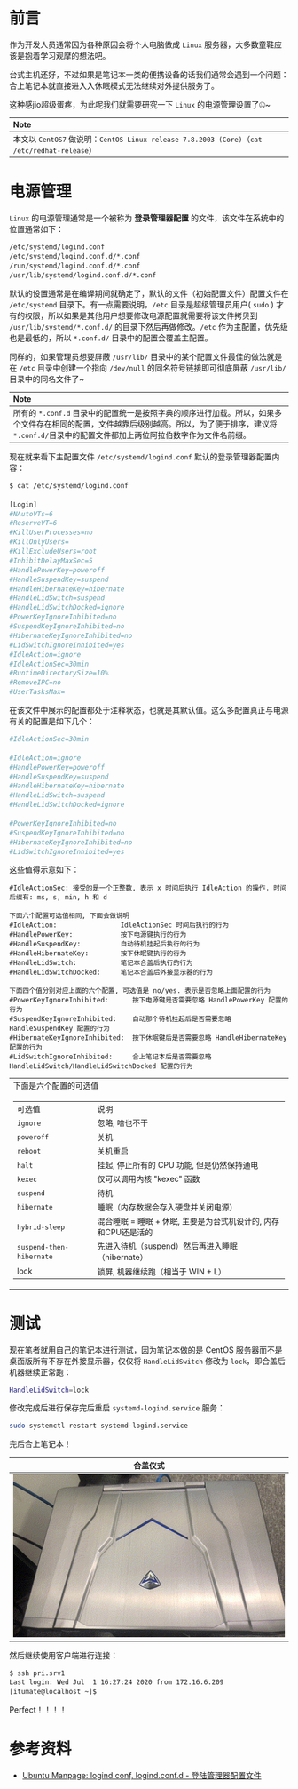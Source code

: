 # 前言

作为开发人员通常因为各种原因会将个人电脑做成 `Linux` 服务器，大多数童鞋应该是抱着学习观摩的想法吧。

台式主机还好，不过如果是笔记本一类的便携设备的话我们通常会遇到一个问题：合上笔记本就直接进入入休眠模式无法继续对外提供服务了。

这种感jio超级蛋疼，为此呢我们就需要研究一下 `Linux` 的电源管理设置了🤐~

| Note                                                         |
| :----------------------------------------------------------- |
| 本文以 `CentOS7`  做说明：`CentOS Linux release 7.8.2003 (Core)`（`cat /etc/redhat-release`） |

# 电源管理

`Linux` 的电源管理通常是一个被称为 **登录管理器配置** 的文件，该文件在系统中的位置通常如下：

```bash
/etc/systemd/logind.conf
/etc/systemd/logind.conf.d/*.conf
/run/systemd/logind.conf.d/*.conf
/usr/lib/systemd/logind.conf.d/*.conf
```

默认的设置通常是在编译期间就确定了，默认的文件（初始配置文件）配置文件在 `/etc/systemd` 目录下。有一点需要说明，`/etc` 目录是超级管理员用户( `sudo` ) 才有的权限，所以如果是其他用户想要修改电源配置就需要将该文件拷贝到 `/usr/lib/systemd/*.conf.d/` 的目录下然后再做修改。`/etc` 作为主配置，优先级也是最低的，所以 `*.conf.d/` 目录中的配置会覆盖主配置。

同样的，如果管理员想要屏蔽 `/usr/lib/` 目录中的某个配置文件最佳的做法就是在 `/etc` 目录中创建一个指向 `/dev/null` 的同名符号链接即可彻底屏蔽 `/usr/lib/` 目录中的同名文件了~

| Note                                                         |
| :----------------------------------------------------------- |
| 所有的 `*.conf.d` 目录中的配置统一是按照字典的顺序进行加载。所以，如果多个文件存在相同的配置，文件越靠后级别越高。所以，为了便于排序，建议将 `*.conf.d/`目录中的配置文件都加上两位阿拉伯数字作为文件名前缀。 |

现在就来看下主配置文件 `/etc/systemd/logind.conf` 默认的登录管理器配置内容：

```bash
$ cat /etc/systemd/logind.conf

[Login]
#NAutoVTs=6
#ReserveVT=6
#KillUserProcesses=no
#KillOnlyUsers=
#KillExcludeUsers=root
#InhibitDelayMaxSec=5
#HandlePowerKey=poweroff
#HandleSuspendKey=suspend
#HandleHibernateKey=hibernate
#HandleLidSwitch=suspend
#HandleLidSwitchDocked=ignore
#PowerKeyIgnoreInhibited=no
#SuspendKeyIgnoreInhibited=no
#HibernateKeyIgnoreInhibited=no
#LidSwitchIgnoreInhibited=yes
#IdleAction=ignore
#IdleActionSec=30min
#RuntimeDirectorySize=10%
#RemoveIPC=no
#UserTasksMax=
```

在该文件中展示的配置都处于注释状态，也就是其默认值。这么多配置真正与电源有关的配置是如下几个：

```bash
#IdleActionSec=30min

#IdleAction=ignore
#HandlePowerKey=poweroff
#HandleSuspendKey=suspend
#HandleHibernateKey=hibernate
#HandleLidSwitch=suspend
#HandleLidSwitchDocked=ignore

#PowerKeyIgnoreInhibited=no
#SuspendKeyIgnoreInhibited=no
#HibernateKeyIgnoreInhibited=no
#LidSwitchIgnoreInhibited=yes
```

这些值得示意如下：

```
#IdleActionSec: 接受的是一个正整数, 表示 x 时间后执行 IdleAction 的操作. 时间后缀有: ms, s, min, h 和 d

下面六个配置可选值相同, 下面会做说明
#IdleAction:                IdleActionSec 时间后执行的行为
#HandlePowerKey:            按下电源键执行的行为
#HandleSuspendKey:          自动待机挂起后执行的行为
#HandleHibernateKey:        按下休眠键执行的行为
#HandleLidSwitch:           笔记本合盖后执行的行为
#HandleLidSwitchDocked:     笔记本合盖后外接显示器的行为

下面四个值分别对应上面的六个配置, 可选值是 no/yes. 表示是否忽略上面配置的行为
#PowerKeyIgnoreInhibited:      按下电源键是否需要忽略 HandlePowerKey 配置的行为
#SuspendKeyIgnoreInhibited:    自动那个待机挂起后是否需要忽略 HandleSuspendKey 配置的行为
#HibernateKeyIgnoreInhibited:  按下休眠键后是否需要忽略 HandleHibernateKey 配置的行为
#LidSwitchIgnoreInhibited:     合上笔记本后是否需要忽略 HandleLidSwitch/HandleLidSwitchDocked 配置的行为
```

<table>
    <tr>
        <td>下面是六个配置的可选值</td>
    </tr>
    <tr>
        <td>
            <table>
                <tr>
                    <td>可选值</td>
                    <td>说明</td>
                </tr>
                <tr>
                    <td><code>ignore</code></td>
                    <td>忽略, 啥也不干</td>
                </tr>
                <tr>
                    <td><code>poweroff</code></td>
                    <td>关机</td>
                </tr>
                <tr>
                    <td><code>reboot</code></td>
                    <td>关机重启</td>
                </tr>
                <tr>
                    <td><code>halt</code></td>
                    <td>挂起, 停止所有的 CPU 功能, 但是仍然保持通电</td>
                </tr>
                <tr>
                    <td><code>kexec</code></td>
                    <td>仅可以调用内核 "kexec" 函数</td>
                </tr>
                <tr>
                    <td><code>suspend</code></td>
                    <td>待机</td>
                </tr>
                <tr>
                    <td><code>hibernate</code></td>
                    <td>睡眠（内存数据会存入硬盘并关闭电源）</td>
                </tr>
                <tr>
                    <td><code>hybrid-sleep</code></td>
                    <td>混合睡眠 = 睡眠 + 休眠, 主要是为台式机设计的, 内存和CPU还是活的</td>
                </tr>
                <tr>
                    <td><code>suspend-then-hibernate</code></td>
                    <td>先进入待机（suspend）然后再进入睡眠（hibernate）</td>
                </tr>
                <tr>
                    <td>lock</td>
                    <td>锁屏, 机器继续跑（相当于 WIN + L）</td>
                </tr>
            </table>
        </td>
    </tr>
</table>

# 测试

现在笔者就用自己的笔记本进行测试，因为笔记本做的是 CentOS 服务器而不是桌面版所有不存在外接显示器，仅仅将 `HandleLidSwitch` 修改为 `lock`，即合盖后机器继续正常跑：

```bash
HandleLidSwitch=lock
```

修改完成后进行保存完后重启 `systemd-logind.service` 服务：

```bash
sudo systemctl restart systemd-logind.service
```

完后合上笔记本！

| 合盖仪式                                |
| --------------------------------------- |
| ![close-my-pc](./_imgs/close-my-pc.png) |

然后继续使用客户端进行连接：

```bash
$ ssh pri.srv1
Last login: Wed Jul  1 16:27:24 2020 from 172.16.6.209
[itumate@localhost ~]$
```

Perfect！！！！

# 参考资料

- [Ubuntu Manpage: logind.conf, logind.conf.d - 登陆管理器配置文件 ](https://manpages.ubuntu.com/manpages/cosmic/zh_CN/man5/logind.conf.5.html)